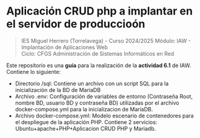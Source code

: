 # Aplicación CRUD php a implantar en el servidor de produccioón

>IES Miguel Herrero (Torrelavega) - Curso 2024/2025
>Módulo: IAW - Implantación de Aplicaciones Web  
>Ciclo: CFGS Administración de Sistemas Informáticos en Red  

Este repositorio es una **guía** para la realización de la **actividad 6.1** de IAW. Contiene lo siguiente: 

* Directorio /sql: Contiene un archivo con un script SQL para la inicialización de la BD de MariaDB
* Archivo .env: Configuración de variables de entorno (Contraseña Root, nombre BD, usuario BD y contraseña BD) utilizadas por el archivo docker-compose.yml para la inicializacion de MariaDB.
* Archivo docker-compose.yml: Modelo escenario de contenedores para el despliegue de la aplicación PHP. Contiene 2 servicios: Ubuntu+apache+PHP+Aplicacion CRUD PHP y Mariadb.


